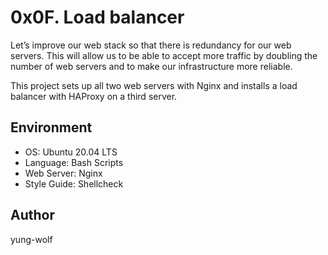 # 0x0F. Load balancer
Let’s improve our web stack so that there is redundancy for our web servers. This will allow us to be able to accept more traffic by doubling the number of web servers and to make our infrastructure more reliable.

This project sets up all two web servers with Nginx and installs a load balancer with HAProxy on a third server.

## Environment
- OS: Ubuntu 20.04 LTS
- Language: Bash Scripts
- Web Server: Nginx
- Style Guide: Shellcheck

## Author
yung-wolf
